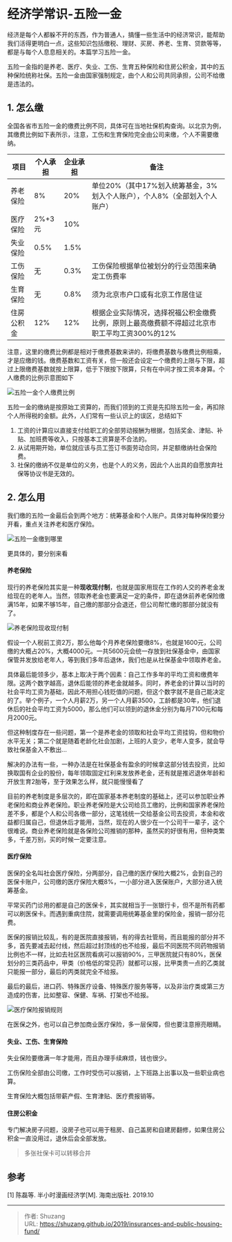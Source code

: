 # 经济学常识-五险一金


经济是每个人都躲不开的东西，作为普通人，搞懂一些生活中的经济常识，能帮助我们活得更明白一点，这些知识包括缴税、理财、买房、养老、生育、贷款等等，都是与每个人息息相关的。本篇学习五险一金。

<!--more-->

五险一金指的是养老、医疗、失业、工伤、生育五种保险和住房公积金，其中的五种保险统称社保。五险一金由国家强制规定，由个人和公司共同承担，公司不给缴是违法的。

## 1. 怎么缴

全国各省市五险一金的缴费比例不同，具体可在当地社保机构查询。以北京为例，其缴费比例如下表所示，注意，工伤和生育保险完全由公司来缴，个人不需要缴纳。

| 项目       | 个人承担 | 企业承担 | 备注                                                         |
| ---------- | -------- | -------- | ------------------------------------------------------------ |
| 养老保险   | 8%       | 20%      | 单位20%（其中17%划入统筹基金，3%划入个人账户），个人8%（全部划入个人账户） |
| 医疗保险   | 2%+3元   | 10%      |                                                              |
| 失业保险   | 0.5%     | 1.5%     |                                                              |
| 工伤保险   | 无       | 0.3%     | 工伤保险根据单位被划分的行业范围来确定工伤费率               |
| 生育保险   | 无       | 0.8%     | 须为北京市户口或有北京工作居住证                             |
| 住房公积金 | 12%      | 12%      | 根据企业实际情况，选择祝福公积金缴费比例，原则上最高缴费额不得超过北京市职工平均工资300%的12% |

注意，这里的缴费比例都是相对于缴费基数来讲的，将缴费基数与缴费比例相乘，才是应缴的钱。缴费基数和工资有关，但一般还会设定一个缴费的上限与下限，超过上限缴费基数就按上限算，低于下限按下限算，只有在中间才按工资本身算。个人缴费的比例示意图如下

![五险一金个人缴费比例](https://picped-1301226557.cos.ap-beijing.myqcloud.com/SH_20191109_1HyPFP.jpg)

五险一金的缴纳是按原始工资算的，而我们领到的工资是先扣除五险一金，再扣除个人所得税的金额。此外，人们常有一些认识上的误区，总结如下

1. 工资的计算应以直接支付给职工的全部劳动报酬为根据，包括奖金、津贴、补贴、加班费等收入，只按基本工资算是不合法的。
2. 从试用期开始，单位就应该与员工签订书面劳动合同，并足额缴纳社会保险费。
3. 社保的缴纳不仅是单位的义务，也是个人的义务，因此个人出具的自愿放弃社保等协议书是无效的。

## 2. 怎么用

我们缴的五险一金最后会到两个地方：统筹基金和个人账户。具体对每种保险要分开看，重点关注养老和医疗保险。

![五险一金缴到哪里](https://picped-1301226557.cos.ap-beijing.myqcloud.com/SH_20191109_1HyJOJ.jpg)

更具体的，要分别来看

#### 养老保险

现行的养老保险其实是一种**现收现付制**，也就是国家用现在工作的人交的养老金发给现在的老年人。当然，领取养老金也要满足一定的条件，即在退休前养老保险缴满15年，如果不够15年，自己缴的那部分会退还，但公司帮忙缴的那部分就没有了。

![养老保险现收现付制](https://picped-1301226557.cos.ap-beijing.myqcloud.com/SH_20191109_1HywY6.jpg)

假设一个人税前工资2万，那么他每个月养老保险要缴8%，也就是1600元，公司缴的大概占20%，大概4000元。一共5600元会统一存放到社保基金中，由国家保管并发放给老年人，等到我们多年后退休，我们也是从社保基金中领取养老金。

具体最后能领多少，基本上取决于两个因素：自己工作多年的平均工资和缴费年限。这两个数字越高，退休后能领的养老金就越多。同时，养老金的计算以当时的社会平均工资为基础，因此不用担心钱贬值的问题，但这个数字就不是自己能决定的了。举个例子，一个人月薪2万，另一个人月薪3500，工龄都是30年，他们退休后的社会平均工资为5000，那么他们可以领到的退休金分别为每月7100元和每月2000元。

但这种制度存在一些问题，第一个是养老金的领取和社会平均工资挂钩，但和物价水平无关；第二个就是随着老龄化社会加剧，上班的人变少，老年人变多，就会导致社保基金入不敷出...

解决的办法有一些，一种办法是在社保基金有盈余的时候拿这部分钱去投资，比如换取国有企业的股份，每年领取固定红利来发放养老金，还有就是推迟退休年龄和开放生育2胎等，至于效果怎么样，就只能慢慢看了

目前的养老制度是多层次的，即在国家基本养老制度的基础上，还可以参加职业养老保险和商业养老保险。职业养老保险是大公司给员工缴的，比例和国家养老保险差不多，都是个人和公司各缴一部分，这笔钱统一交给基金公司去投资，本金和收益都归属自己，但退休后才能用，当然，现在的人很少在一个公司干一辈子，这个很难说。商业养老保险就是各保险公司推销的那种，虽然买的好很有用，但种类繁多，千差万别，买的时候一定要注意。

#### 医疗保险

医保的全名叫社会医疗保险，分两部分，自己缴的医疗保险大概2%，会到自己的医保卡账户，公司缴的医疗保险大概8%，一小部分进入医保账户，大部分进入统筹基金。

平常买药门诊用的都是自己的医保卡，其实就相当于一张银行卡，但不是所有药都可以刷医保卡。而遇到重病住院，就需要调用统筹基金里的保险金，报销一部分花费。

医保的报销比较乱，有的是医院直接报销，有的得去社管局，而且能报的部分并不多，首先要减去起付线，然后超过封顶线的也不给报，最后不同医院不同药物报销比例也不一样，比如去社区医院看病可以报销90%，三甲医院就只有80%，医保划分的三类药品中，甲类（价格低的常见药）就都可以报，比甲类贵一点的乙类就只能报一部分，最后的丙类就完全不给报。

最后的最后，进口药、特殊医疗设备、特殊医疗服务等等，以及非治疗类或第三方造成的伤害，比如整容、保健、车祸、打架也不给报。

![医疗保险报销规则](https://picped-1301226557.cos.ap-beijing.myqcloud.com/SH_20191109_1HyDSO.jpg)

在医保之外，也可以自己参加商业医疗保险，多一层保障，但也要注意擦亮眼睛。

#### 失业、工伤、生育保险

失业保险要缴满一年才能用，而且办理手续麻烦，钱也很少。

工伤保险全部由公司缴，工作时受伤可以报销，上下班路上出事以及一些职业病也算。

生育保险大概包括带薪产假、生育津贴、医疗费报销等。

#### 住房公积金

专门解决房子问题，没房子也可以用于租房、自己盖房和自建房翻修，如果住房公积金一直没用过，退休后会全部发放。

> 多张社保卡可以转移合并

## 参考

[1] 陈磊等. 半小时漫画经济学[M]. 海南出版社. 2019.10

---

> 作者: Shuzang  
> URL: https://shuzang.github.io/2019/insurances-and-public-housing-fund/  

